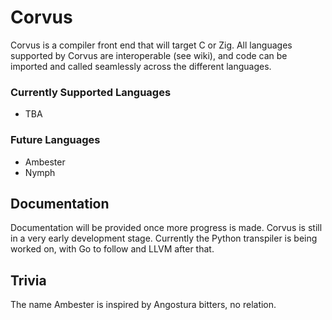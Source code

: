 # Corvus
Corvus is a compiler front end that will target C or Zig. All languages supported by Corvus are interoperable (see wiki), and code can be imported and called seamlessly across the different languages.

### Currently Supported Languages
- TBA

### Future Languages
- Ambester
- Nymph

## Documentation
Documentation will be provided once more progress is made. Corvus is still in a very early development stage. Currently the Python transpiler is being worked on, with Go to follow and LLVM after that.

## Trivia
The name Ambester is inspired by Angostura bitters, no relation.

